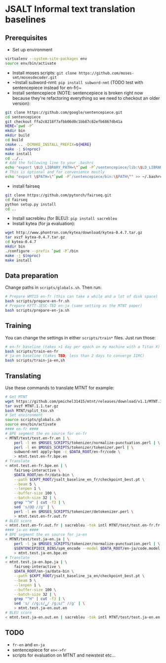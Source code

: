 # JSALT Informal text translation baselines

## Prerequisites

- Set up environment
```bash
virtualenv --system-site-packages env
source env/bin/activate
```
- Install moses scripts: `git clone https://github.com/moses-smt/mosesdecoder.git`
- ~Install subword-nmt: `pip install subword-nmt` (TODO test with sentencepiece instead for en-fr)~
- Install sentencepiece (NOTE: sentencepiece is broken right now because they're refactoring everything so we need to checkout an older version):
```bash
git clone https://github.com/google/sentencepiece.git
cd sentencepiece
git checkout ffa2c8218f7afbb06d0c1bb87c82efb6867db41a
HERE=`pwd -P`
mkdir bin
mkdir build
cd build
cmake .. -DCMAKE_INSTALL_PREFIX=${HERE}
make -j $(nproc)
make install
cd ../..
# Add the following line to your .bashrc
echo "export \$LD_LIBRARY_PATH=\"`pwd -P`/sentencepiece/lib:\$LD_LIBRARY_PATH\"" >> ~/.bashrc
# This is optional and for convenience mostly
echo "export \$PATH=\"`pwd -P`/sentencepiece/bin:\$PATH\"" >> ~/.bashrc
```
- install fairseq 
```bash
git clone https://github.com/pytorch/fairseq.git
cd fairseq
python setup.py install
cd ..
```
- Install sacrebleu (for BLEU): `pip install sacrebleu`
- Install kytea (for ja evaluation):
```bash
wget http://www.phontron.com/kytea/download/kytea-0.4.7.tar.gz
tar xvzf kytea-0.4.7.tar.gz
cd kytea-0.4.7
mkdir bin
./configure --prefix `pwd -P`/bin
make -j $(nproc)
make install
```

## Data preparation

Change paths in `scripts/globals.sh`. Then run:

```bash
# Prepare WMT15 en-fr (this can take a while and a lot of disk space)
bash scripts/prepare-en-fr.sh
# Prepare KFTT-JESC-TED en-ja (same setting as the MTNT paper)
bash scripts/prepare-en-ja.sh
```

## Training

You can change the settings in either `scripts/train*` files. Just run those:

```bash
# en-fr baseline (takes >1 day per epoch on my machine with a Titan X)
bash scripts/train-en-fr
# ja-en baseline (takes TBD, less than 2 days to converge IIRC)
bash scripts/train-ja-en,sh
```

## Translating

Use these commands to translate MTNT for example:

```bash
# Get MTNT
wget https://github.com/pmichel31415/mtnt/releases/download/v1.1/MTNT.1.1.tar.gz
tar xvzf MTNT.1.1.tar.gz
bash MTNT/split_tsv.sh
# Set environment
source scripts/globals.sh
source env/bin/activate
#### en-fr ####
# BPE segment the en source for en-fr
< MTNT/test/test.en-fr.en | \
    perl -l en $MOSES_SCRIPTS/tokenizer/normalize-punctuation.perl | \
    perl -l en $MOSES_SCRIPTS/tokenizer/tokenizer.perl | \
    subword-nmt apply-bpe -c $DATA_ROOT/en-fr/code \
    > mtnt.test.en-fr.bpe.en
# Translate
< mtnt.test.en-fr.bpe.en | \
    fairseq-interactive \
    $DATA_ROOT/en-fr/data-bin \
    --path $CKPT_ROOT/jsalt_baseline_en_fr/checkpoint_best.pt \
    --beam 5 \
    --lenpen 1 \
    --buffer-size 100 \
    --batch-size 32 | \
    grep "^H" | cut -f3 | \
    sed 's/@@ //g' | \
    perl -l en $MOSES_SCRIPTS/tokenizer/detokenizer.perl \
    > mtnt.test.en-fr.out.fr
# BLEU score
< mtnt.test.en-fr.out.fr | sacrebleu -tok intl MTNT/test/test.en-fr.fr
#### ja-en ####
# BPE segment the en source for ja-en
< MTNT/test/test.ja-en.ja | \
    perl -l ja $MOSES_SCRIPTS/tokenizer/normalize-punctuation.perl | \
    $SENTENCEPIECE_BINS/spm_encode --model $DATA_ROOT/en-ja/code.model \
    > mtnt.test.ja-en.bpe.en
# Translate
< mtnt.test.ja-en.bpe.ja | \
    fairseq-interactive \
    $DATA_ROOT/en-ja/data-bin \
    --path $CKPT_ROOT/jsalt_baseline_ja_en/checkpoint_best.pt \
    --beam 5 \
    --lenpen 1 \
    --buffer-size 100 \
    --batch-size 32 | \
    grep "^H" | cut -f3 | \
    sed 's/ //g;s/▁/ /g;s/^ //g' | \
    > mtnt.test.ja-en.out.en
# BLEU score
< mtnt.test.ja-en.out.en | sacrebleu -tok intl MTNT/test/test.ja-en.en
```

## TODO

- `fr-en` and `en-ja`
- sentencepiece for `en<->fr`
- scripts for evaluation on MTNT and newstest etc...
